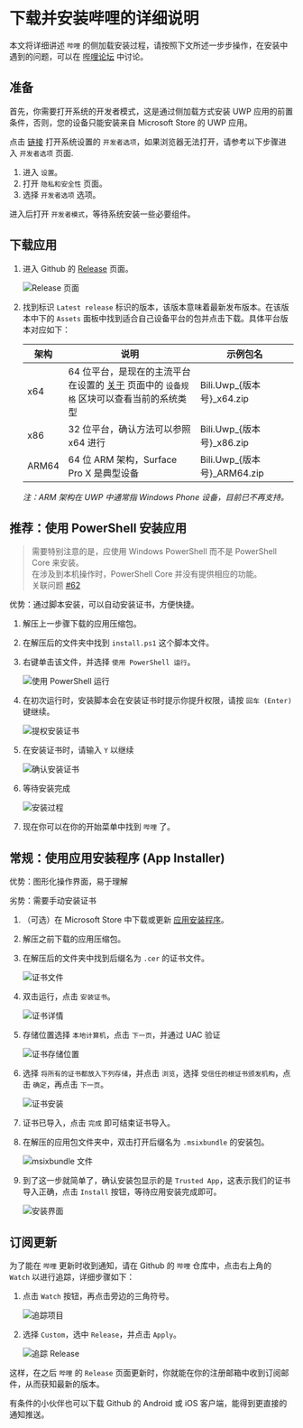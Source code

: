 # 下载并安装哔哩的详细说明

本文将详细讲述 `哔哩` 的侧加载安装过程，请按照下文所述一步步操作，在安装中遇到的问题，可以在 [哔哩论坛](https://github.com/Richasy/Bili.Uwp/discussions) 中讨论。

## 准备

首先，你需要打开系统的开发者模式，这是通过侧加载方式安装 UWP 应用的前置条件，否则，您的设备只能安装来自 Microsoft Store 的 UWP 应用。

点击 [链接](ms-settings:developers) 打开系统设置的 `开发者选项`，如果浏览器无法打开，请参考以下步骤进入 `开发者选项` 页面.

1. 进入 `设置`。
2. 打开 `隐私和安全性` 页面。
3. 选择 `开发者选项` 选项。

进入后打开 `开发者模式`，等待系统安装一些必要组件。

## 下载应用

1. 进入 Github 的 [Release](https://github.com/Richasy/Bili.Uwp/releases) 页面。

    ![Release 页面](./assets/image/guide/release_page.png)

2. 找到标识 `Latest release` 标识的版本，该版本意味着最新发布版本。在该版本中下的 `Assets` 面板中找到适合自己设备平台的包并点击下载。具体平台版本对应如下：

    |架构|说明|示例包名|
    |-|-|-|
    |x64|64 位平台，是现在的主流平台</br>在设置的 [关于](ms-settings:about) 页面中的 `设备规格` 区块可以查看当前的系统类型|Bili.Uwp_{版本号}_x64.zip|
    |x86|32 位平台，确认方法可以参照 x64 进行|Bili.Uwp_{版本号}_x86.zip|
    |ARM64|64 位 ARM 架构，Surface Pro X 是典型设备|Bili.Uwp_{版本号}_ARM64.zip|

    *注：ARM 架构在 UWP 中通常指 Windows Phone 设备，目前已不再支持。*

## 推荐：使用 PowerShell 安装应用

> 需要特别注意的是，应使用 Windows PowerShell 而不是 PowerShell Core 来安装。  
> 在涉及到本机操作时，PowerShell Core 并没有提供相应的功能。  
> 关联问题 [#62](https://github.com/Richasy/Bili.Uwp/issues/62)

优势：通过脚本安装，可以自动安装证书，方便快捷。

1. 解压上一步骤下载的应用压缩包。
2. 在解压后的文件夹中找到 `install.ps1` 这个脚本文件。
3. 右键单击该文件，并选择 `使用 PowerShell 运行`。
    
    ![使用 PowerShell 运行](./assets/image/guide/open_with_powershell.png)

4. 在初次运行时，安装脚本会在安装证书时提示你提升权限，请按 `回车 (Enter)` 键继续。
    
    ![提权安装证书](./assets/image/guide/cert_uac.png)

5. 在安装证书时，请输入 `Y` 以继续

    ![确认安装证书](./assets/image/guide/cert_confirm.png)

6. 等待安装完成

    ![安装过程](./assets/image/guide/install_process.png)

7. 现在你可以在你的开始菜单中找到 `哔哩` 了。

## 常规：使用应用安装程序 (App Installer)

优势：图形化操作界面，易于理解

劣势：需要手动安装证书

1. （可选）在 Microsoft Store 中下载或更新 [应用安装程序](ms-windows-store://pdp/?productId=9NBLGGH4NNS1)。
2. 解压之前下载的应用压缩包。
3. 在解压后的文件夹中找到后缀名为 `.cer` 的证书文件。

    ![证书文件](./assets/image/guide/cert_file.png)

4. 双击运行，点击 `安装证书`。

    ![证书详情](./assets/image/guide/cert_detail.png)

5. 存储位置选择 `本地计算机`，点击 `下一页`，并通过 UAC 验证

    ![证书存储位置](./assets/image/guide/cert_locate.png)

6. 选择 `将所有的证书都放入下列存储`，并点击 `浏览`，选择 `受信任的根证书颁发机构`，点击 `确定`，再点击 `下一页`。

    ![证书安装](./assets/image/guide/cert_save.png)

7. 证书已导入，点击 `完成` 即可结束证书导入。
8. 在解压的应用包文件夹中，双击打开后缀名为 `.msixbundle` 的安装包。

    ![msixbundle 文件](./assets/image/guide/msixbundle_file.png)

9. 到了这一步就简单了，确认安装包显示的是 `Trusted App`，这表示我们的证书导入正确，点击 `Install` 按钮，等待应用安装完成即可。

    ![安装界面](./assets/image/guide/package_install.png)

## 订阅更新

为了能在 `哔哩` 更新时收到通知，请在 Github 的 `哔哩` 仓库中，点击右上角的 `Watch` 以进行追踪，详细步骤如下：

1. 点击 `Watch` 按钮，再点击旁边的三角符号。

    ![追踪项目](./assets/image/guide/watch_repo.png)

2. 选择 `Custom`，选中 `Release`，并点击 `Apply`。

    ![追踪 Release](./assets/image/guide/watch_release.png)

这样，在之后 `哔哩` 的 `Release` 页面更新时，你就能在你的注册邮箱中收到订阅邮件，从而获知最新的版本。

有条件的小伙伴也可以下载 Github 的 Android 或 iOS 客户端，能得到更直接的通知推送。